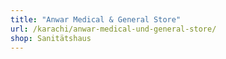 ```yaml
---
title: "Anwar Medical & General Store"
url: /karachi/anwar-medical-und-general-store/
shop: Sanitätshaus
---
```

